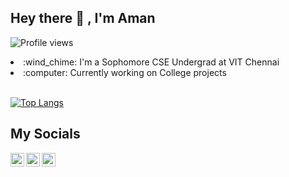 ## Hey there 👋 , I'm Aman 

![Profile views](https://gpvc.arturio.dev/Aman7445)


<li>:wind_chime: I'm a Sophomore CSE Undergrad at VIT Chennai</li>
<li> :computer: Currently working on College projects</li>
<br >

[![Top Langs](https://github-readme-stats.vercel.app/api/top-langs/?username=Aman7445)](https://github.com/anuraghazra/github-readme-stats)

## My Socials
[<img align="left" alt="codeSTACKr | Twitter" width="22px" src="https://cdn.jsdelivr.net/npm/simple-icons@v3/icons/twitter.svg" />][twitter]
[<img align="left" alt="codeSTACKr | LinkedIn" width="22px" src="https://cdn.jsdelivr.net/npm/simple-icons@v3/icons/linkedin.svg" />][linkedin]
[<img align="left" alt="codeSTACKr | Instagram" width="22px" src="https://cdn.jsdelivr.net/npm/simple-icons@v3/icons/instagram.svg" />][instagram]


[instagram]: https://www.instagram.com/aman._.74/
[twitter]: https://twitter.com/Aman__74
[linkedin]: https://www.linkedin.com/in/aman-kumar-5904a5193/
